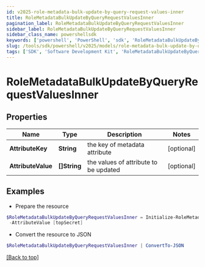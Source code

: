 ```yaml
---
id: v2025-role-metadata-bulk-update-by-query-request-values-inner
title: RoleMetadataBulkUpdateByQueryRequestValuesInner
pagination_label: RoleMetadataBulkUpdateByQueryRequestValuesInner
sidebar_label: RoleMetadataBulkUpdateByQueryRequestValuesInner
sidebar_class_name: powershellsdk
keywords: ['powershell', 'PowerShell', 'sdk', 'RoleMetadataBulkUpdateByQueryRequestValuesInner', 'V2025RoleMetadataBulkUpdateByQueryRequestValuesInner'] 
slug: /tools/sdk/powershell/v2025/models/role-metadata-bulk-update-by-query-request-values-inner
tags: ['SDK', 'Software Development Kit', 'RoleMetadataBulkUpdateByQueryRequestValuesInner', 'V2025RoleMetadataBulkUpdateByQueryRequestValuesInner']
---
```



# RoleMetadataBulkUpdateByQueryRequestValuesInner

## Properties

Name | Type | Description | Notes
------------ | ------------- | ------------- | -------------
**AttributeKey** | **String** | the key of metadata attribute | [optional] 
**AttributeValue** | **[]String** | the values of attribute to be updated | [optional] 

## Examples

- Prepare the resource
```powershell
$RoleMetadataBulkUpdateByQueryRequestValuesInner = Initialize-RoleMetadataBulkUpdateByQueryRequestValuesInner  -AttributeKey iscFederalClassifications `
 -AttributeValue [topSecret]
```

- Convert the resource to JSON
```powershell
$RoleMetadataBulkUpdateByQueryRequestValuesInner | ConvertTo-JSON
```


[[Back to top]](#) 

